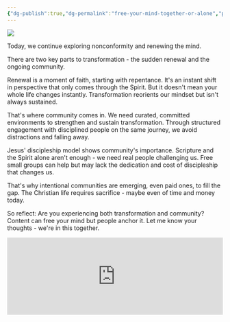 ```yaml
---
{"dg-publish":true,"dg-permalink":"free-your-mind-together-or-alone","permalink":"/free-your-mind-together-or-alone/","metatags":{"description":"Today, we continue exploring nonconformity and renewing the mind. There are two key parts to transformation - the sudden renewal and the ongoing community.","og:image":"https://res.cloudinary.com/dt9hlo5sw/image/upload/v1691990584/obsidian/image_fuzzqk.png","og:image:alt":"an image of someone at a fork in the road back to the view, in the style of Carlos Cazares"},"noteIcon":"","created":"","updated":""}
---
```


![](https://res.cloudinary.com/dt9hlo5sw/image/upload/v1691990584/obsidian/image_fuzzqk.png)


Today, we continue exploring nonconformity and renewing the mind. 

There are two key parts to transformation - the sudden renewal and the ongoing community. 

Renewal is a moment of faith, starting with repentance. It's an instant shift in perspective that only comes through the Spirit. But it doesn't mean your whole life changes instantly. Transformation reorients our mindset but isn't always sustained. 

That's where community comes in. We need curated, committed environments to strengthen and sustain transformation. Through structured engagement with disciplined people on the same journey, we avoid distractions and falling away. 

Jesus' discipleship model shows community's importance. Scripture and the Spirit alone aren't enough - we need real people challenging us. Free small groups can help but may lack the dedication and cost of discipleship that changes us. 

That's why intentional communities are emerging, even paid ones, to fill the gap. The Christian life requires sacrifice - maybe even of time and money today.

So reflect: Are you experiencing both transformation and community? Content can free your mind but people anchor it. Let me know your thoughts - we're in this together.

<iframe id="bCastiFrm68rml49n" src="https://player.bcast.fm/ignite-sf/68rml49n-episode-4-free-your-mind-alone-and-together" frameborder="0" height="180" width="100%" scrolling="no" seamless="true" style="width:100%;height:180px;"></iframe>
